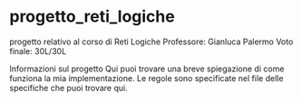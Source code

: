 # progetto_reti_logiche
progetto relativo al corso di Reti Logiche 
Professore: Gianluca Palermo
Voto finale: 30L/30L

Informazioni sul progetto
Qui puoi trovare una breve spiegazione di come funziona la mia implementazione.
Le regole sono specificate nel file delle specifiche che puoi trovare qui.
